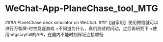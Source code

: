 # WeChat-App-PlaneChase_tool_MTG
###A PlaneChase deck simulator on WeChat. 
###【自家用】使用微信就可以进行万智牌-时空竞逐游戏
+不知道为什么，真机测试时闪动，之后再研究下
+使用mtgscryfall的API，在国内不能时刻保证连接顺畅
